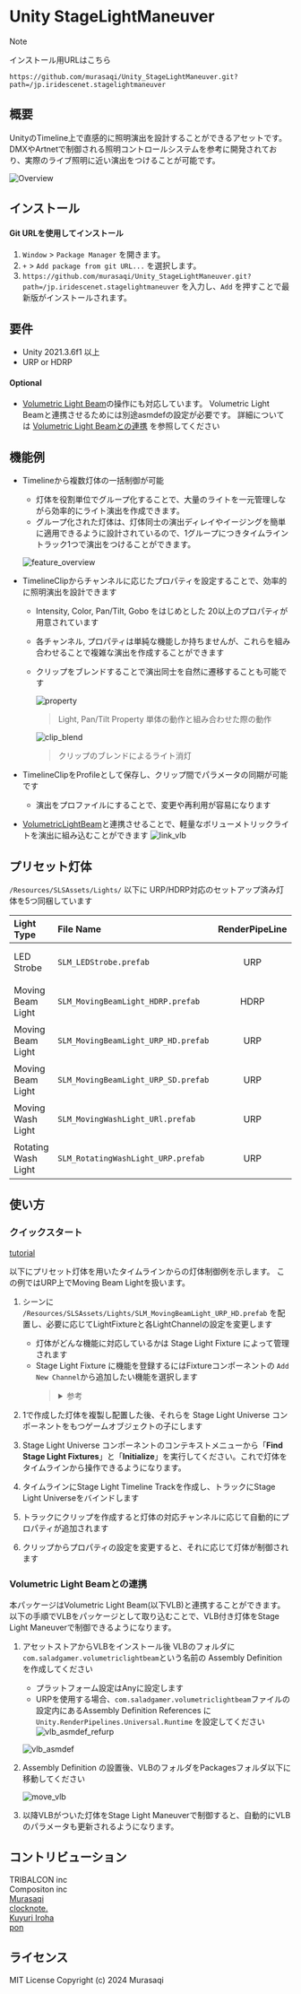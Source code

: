 # Unity StageLightManeuver

> [!Note]
> インストール用URLはこちら
> ```
> https://github.com/murasaqi/Unity_StageLightManeuver.git?path=/jp.iridescenet.stagelightmaneuver
> ```


## 概要
UnityのTimeline上で直感的に照明演出を設計することができるアセットです。
DMXやArtnetで制御される照明コントロールシステムを参考に開発されており、実際のライブ照明に近い演出をつけることが可能です。

![Overview](https://github.com/murasaqi/Unity_StageLightManeuver/assets/49616225/f3b9a163-09ee-4e65-993d-8727118e82b6)

## インストール
#### Git URLを使用してインストール
1. `Window` > `Package Manager` を開きます。
2. `+` > `Add package from git URL...` を選択します。
3. ```https://github.com/murasaqi/Unity_StageLightManeuver.git?path=/jp.iridescenet.stagelightmaneuver``` を入力し、`Add` を押すことで最新版がインストールされます。

## 要件
* Unity 2021.3.6f1 以上
* URP or HDRP
#### Optional
* [Volumetric Light Beam](https://assetstore.unity.com/packages/vfx/shaders/volumetric-light-beam-99888)の操作にも対応しています。
Volumetric Light Beamと連携させるためには別途asmdefの設定が必要です。
詳細については [Volumetric Light Beamとの連携](#volumetric-light-beamとの連携) を参照してください

## 機能例

- Timelineから複数灯体の一括制御が可能
    - 灯体を役割単位でグループ化することで、大量のライトを一元管理しながら効率的にライト演出を作成できます。
    - グループ化された灯体は、灯体同士の演出ディレイやイージングを簡単に適用できるように設計されているので、1グループにつきタイムライントラック1つで演出をつけることができます。

    ![feature_overview](https://github.com/murasaqi/Unity_StageLightManeuver/assets/49616225/f3426147-89bc-4f57-a68b-8e6f8d9499b0)


- TimelineClipからチャンネルに応じたプロパティを設定することで、効率的に照明演出を設計できます
    - Intensity, Color, Pan/Tilt, Gobo をはじめとした 20以上のプロパティが用意されています
    - 各チャンネル, プロパティは単純な機能しか持ちませんが、これらを組み合わせることで複雑な演出を作成することができます
    - クリップをブレンドすることで演出同士を自然に遷移することも可能です
    
        ![property](https://github.com/murasaqi/Unity_StageLightManeuver/assets/49616225/90de445d-baab-45a7-bcf8-d9681a950523)
        > Light, Pan/Tilt Property 単体の動作と組み合わせた際の動作
        
        ![clip_blend](https://github.com/murasaqi/Unity_StageLightManeuver/assets/49616225/690e6683-dece-4a5e-b7f5-9ea2b7462cfa)
        > クリップのブレンドによるライト消灯


- TimelineClipをProfileとして保存し、クリップ間でパラメータの同期が可能です
    - 演出をプロファイルにすることで、変更や再利用が容易になります
- [VolumetricLightBeam](https://assetstore.unity.com/packages/vfx/shaders/volumetric-light-beam-99888)と連携させることで、軽量なボリューメトリックライトを演出に組み込むことができます
    ![link_vlb](https://github.com/murasaqi/Unity_StageLightManeuver/assets/49616225/b3ada0a7-3cc6-4b11-87a0-d719b5d7e266)
    

## プリセット灯体

`/Resources/SLSAssets/Lights/` 以下に URP/HDRP対応のセットアップ済み灯体を5つ同梱しています

| Light Type | File Name | RenderPipeLine | Rendering Image |
|:-----------|:----------|:--------------:|:---------------:|
| LED Strobe | `SLM_LEDStrobe.prefab` | URP | <img src="SLM_LEDStrobe.png" width="64"> |
| Moving Beam Light | `SLM_MovingBeamLight_HDRP.prefab` | HDRP | <img src="SLM_MovingBeamLight_HDRP.png" width="64"> |
| Moving Beam Light | `SLM_MovingBeamLight_URP_HD.prefab` | URP | <img src="SLM_MovingBeamLight_URP_HD.png" width="64"> |
| Moving Beam Light | `SLM_MovingBeamLight_URP_SD.prefab` | URP | <img src="SLM_MovingBeamLight_URP_SD.png" width="64"> |
| Moving Wash Light | `SLM_MovingWashLight_URl.prefab` | URP | <img src="SLM_MovingWashLight_URp.png" width="64"> |
| Rotating Wash Light | `SLM_RotatingWashLight_URP.prefab` | URP | <img src="SLM_RotatingWashLight_URP.png" width="64"> |

## 使い方

### **クイックスタート**
 [tutorial](https://github.com/murasaqi/Unity_StageLightManeuver/assets/49616225/acd11990-80a2-4ea1-ba1c-964e0ed2a19a)
 
以下にプリセット灯体を用いたタイムラインからの灯体制御例を示します。
この例ではURP上でMoving Beam Lightを扱います。

1. シーンに `/Resources/SLSAssets/Lights/SLM_MovingBeamLight_URP_HD.prefab` を配置し、必要に応じてLightFixtureと各LightChannelの設定を変更します
    * 灯体がどんな機能に対応しているかは Stage Light Fixture によって管理されます
    * Stage Light Fixture に機能を登録するにはFixtureコンポーネントの `Add New Channel`から追加したい機能を選択します
          <blockquote><details><summary>参考</summary>
              ![fixture_ui](https://github.com/murasaqi/Unity_StageLightManeuver/assets/49616225/a1569ee6-a03a-4816-a3c3-6e57f765664f)
          </details></blockquote>
    
2. 1で作成した灯体を複製し配置した後、それらを Stage Light Universe コンポーネントをもつゲームオブジェクトの子にします
3. Stage Light Universe コンポーネントのコンテキストメニューから「**Find Stage Light Fixtures**」と「**Initialize**」を実行してください。これで灯体をタイムラインから操作できるようになります。
4. タイムラインにStage Light Timeline Trackを作成し、トラックにStage Light Universeをバインドします
5. トラックにクリップを作成すると灯体の対応チャンネルに応じて自動的にプロパティが追加されます
6. クリップからプロパティの設定を変更すると、それに応じて灯体が制御されます
    
    

### **Volumetric Light Beamとの連携**

本パッケージはVolumetric Light Beam(以下VLB)と連携することができます。
以下の手順でVLBをパッケージとして取り込むことで、VLB付き灯体をStage Light Maneuverで制御できるようになります。

1. アセットストアからVLBをインストール後 VLBのフォルダに`com.saladgamer.volumetriclightbeam`という名前の Assembly Definition を作成してください
    * プラットフォーム設定はAnyに設定します
    * URPを使用する場合、`com.saladgamer.volumetriclightbeam`ファイルの設定内にあるAssembly Definition References に`Unity.RenderPipelines.Universal.Runtime` を設定してください
                       ![vlb_asmdef_refurp](https://github.com/murasaqi/Unity_StageLightManeuver/assets/49616225/73a2ae12-f58a-422d-9290-47e82f9a9f8d)
        
    ![vlb_asmdef](https://github.com/murasaqi/Unity_StageLightManeuver/assets/49616225/92ee03d3-1b7a-4f88-a50e-363dfd3a6dc6)

2. Assembly Definition の設置後、VLBのフォルダをPackagesフォルダ以下に移動してください
    
    ![move_vlb](https://github.com/murasaqi/Unity_StageLightManeuver/assets/49616225/6308e122-cc8c-49a3-920d-86476b5ea0ab)
    
3. 以降VLBがついた灯体をStage Light Maneuverで制御すると、自動的にVLBのパラメータも更新されるようになります。

## コントリビューション

TRIBALCON inc  
Compositon inc  
[Murasaqi](https://github.com/murasaqi)  
[clocknote.](https://github.com/clocknote)  
[Kuyuri Iroha](https://github.com/kuyuri-iroha)  
[pon](https://github.com/AJpon)  

## ライセンス

MIT License
Copyright (c) 2024 Murasaqi
